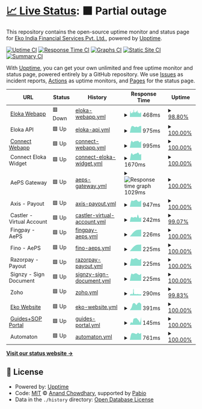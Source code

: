 # [📈 Live Status](https://ekoindia.github.io/uptime): <!--live status--> **🟧 Partial outage**

This repository contains the open-source uptime monitor and status page for [Eko India Financial Services Pvt. Ltd.](https://eko.in), powered by [Upptime](https://github.com/upptime/upptime).

[![Uptime CI](https://github.com/ekoindia/uptime/workflows/Uptime%20CI/badge.svg)](https://github.com/ekoindia/uptime/actions?query=workflow%3A%22Uptime+CI%22)
[![Response Time CI](https://github.com/ekoindia/uptime/workflows/Response%20Time%20CI/badge.svg)](https://github.com/ekoindia/uptime/actions?query=workflow%3A%22Response+Time+CI%22)
[![Graphs CI](https://github.com/ekoindia/uptime/workflows/Graphs%20CI/badge.svg)](https://github.com/ekoindia/uptime/actions?query=workflow%3A%22Graphs+CI%22)
[![Static Site CI](https://github.com/ekoindia/uptime/workflows/Static%20Site%20CI/badge.svg)](https://github.com/ekoindia/uptime/actions?query=workflow%3A%22Static+Site+CI%22)
[![Summary CI](https://github.com/ekoindia/uptime/workflows/Summary%20CI/badge.svg)](https://github.com/ekoindia/uptime/actions?query=workflow%3A%22Summary+CI%22)

With [Upptime](https://upptime.js.org), you can get your own unlimited and free uptime monitor and status page, powered entirely by a GitHub repository. We use [Issues](https://github.com/ekoindia/uptime/issues) as incident reports, [Actions](https://github.com/ekoindia/uptime/actions) as uptime monitors, and [Pages](https://ekoindia.github.io/uptime) for the status page.

<!--start: status pages-->
<!-- This summary is generated by Upptime (https://github.com/upptime/upptime) -->
<!-- Do not edit this manually, your changes will be overwritten -->
<!-- prettier-ignore -->
| URL | Status | History | Response Time | Uptime |
| --- | ------ | ------- | ------------- | ------ |
| <img alt="" src="https://icons.duckduckgo.com/ip3/ekostore.app.ico" height="13"> [Eloka Webapp](https://ekostore.app) | 🟥 Down | [eloka-webapp.yml](https://github.com/ekoindia/uptime/commits/HEAD/history/eloka-webapp.yml) | <details><summary><img alt="Response time graph" src="./graphs/eloka-webapp/response-time-week.png" height="20"> 468ms</summary><br><a href="https://ekoindia.github.io/uptime/history/eloka-webapp"><img alt="Response time 568" src="https://img.shields.io/endpoint?url=https%3A%2F%2Fraw.githubusercontent.com%2Fekoindia%2Fuptime%2FHEAD%2Fapi%2Feloka-webapp%2Fresponse-time.json"></a><br><a href="https://ekoindia.github.io/uptime/history/eloka-webapp"><img alt="24-hour response time 366" src="https://img.shields.io/endpoint?url=https%3A%2F%2Fraw.githubusercontent.com%2Fekoindia%2Fuptime%2FHEAD%2Fapi%2Feloka-webapp%2Fresponse-time-day.json"></a><br><a href="https://ekoindia.github.io/uptime/history/eloka-webapp"><img alt="7-day response time 468" src="https://img.shields.io/endpoint?url=https%3A%2F%2Fraw.githubusercontent.com%2Fekoindia%2Fuptime%2FHEAD%2Fapi%2Feloka-webapp%2Fresponse-time-week.json"></a><br><a href="https://ekoindia.github.io/uptime/history/eloka-webapp"><img alt="30-day response time 538" src="https://img.shields.io/endpoint?url=https%3A%2F%2Fraw.githubusercontent.com%2Fekoindia%2Fuptime%2FHEAD%2Fapi%2Feloka-webapp%2Fresponse-time-month.json"></a><br><a href="https://ekoindia.github.io/uptime/history/eloka-webapp"><img alt="1-year response time 568" src="https://img.shields.io/endpoint?url=https%3A%2F%2Fraw.githubusercontent.com%2Fekoindia%2Fuptime%2FHEAD%2Fapi%2Feloka-webapp%2Fresponse-time-year.json"></a></details> | <details><summary><a href="https://ekoindia.github.io/uptime/history/eloka-webapp">98.80%</a></summary><a href="https://ekoindia.github.io/uptime/history/eloka-webapp"><img alt="All-time uptime 99.91%" src="https://img.shields.io/endpoint?url=https%3A%2F%2Fraw.githubusercontent.com%2Fekoindia%2Fuptime%2FHEAD%2Fapi%2Feloka-webapp%2Fuptime.json"></a><br><a href="https://ekoindia.github.io/uptime/history/eloka-webapp"><img alt="24-hour uptime 99.98%" src="https://img.shields.io/endpoint?url=https%3A%2F%2Fraw.githubusercontent.com%2Fekoindia%2Fuptime%2FHEAD%2Fapi%2Feloka-webapp%2Fuptime-day.json"></a><br><a href="https://ekoindia.github.io/uptime/history/eloka-webapp"><img alt="7-day uptime 98.80%" src="https://img.shields.io/endpoint?url=https%3A%2F%2Fraw.githubusercontent.com%2Fekoindia%2Fuptime%2FHEAD%2Fapi%2Feloka-webapp%2Fuptime-week.json"></a><br><a href="https://ekoindia.github.io/uptime/history/eloka-webapp"><img alt="30-day uptime 99.69%" src="https://img.shields.io/endpoint?url=https%3A%2F%2Fraw.githubusercontent.com%2Fekoindia%2Fuptime%2FHEAD%2Fapi%2Feloka-webapp%2Fuptime-month.json"></a><br><a href="https://ekoindia.github.io/uptime/history/eloka-webapp"><img alt="1-year uptime 99.91%" src="https://img.shields.io/endpoint?url=https%3A%2F%2Fraw.githubusercontent.com%2Fekoindia%2Fuptime%2FHEAD%2Fapi%2Feloka-webapp%2Fuptime-year.json"></a></details>
| <img alt="" src="https://ekostore.app/favicon.svg" height="13"> Eloka API | 🟩 Up | [eloka-api.yml](https://github.com/ekoindia/uptime/commits/HEAD/history/eloka-api.yml) | <details><summary><img alt="Response time graph" src="./graphs/eloka-api/response-time-week.png" height="20"> 975ms</summary><br><a href="https://ekoindia.github.io/uptime/history/eloka-api"><img alt="Response time 908" src="https://img.shields.io/endpoint?url=https%3A%2F%2Fraw.githubusercontent.com%2Fekoindia%2Fuptime%2FHEAD%2Fapi%2Feloka-api%2Fresponse-time.json"></a><br><a href="https://ekoindia.github.io/uptime/history/eloka-api"><img alt="24-hour response time 1062" src="https://img.shields.io/endpoint?url=https%3A%2F%2Fraw.githubusercontent.com%2Fekoindia%2Fuptime%2FHEAD%2Fapi%2Feloka-api%2Fresponse-time-day.json"></a><br><a href="https://ekoindia.github.io/uptime/history/eloka-api"><img alt="7-day response time 975" src="https://img.shields.io/endpoint?url=https%3A%2F%2Fraw.githubusercontent.com%2Fekoindia%2Fuptime%2FHEAD%2Fapi%2Feloka-api%2Fresponse-time-week.json"></a><br><a href="https://ekoindia.github.io/uptime/history/eloka-api"><img alt="30-day response time 988" src="https://img.shields.io/endpoint?url=https%3A%2F%2Fraw.githubusercontent.com%2Fekoindia%2Fuptime%2FHEAD%2Fapi%2Feloka-api%2Fresponse-time-month.json"></a><br><a href="https://ekoindia.github.io/uptime/history/eloka-api"><img alt="1-year response time 908" src="https://img.shields.io/endpoint?url=https%3A%2F%2Fraw.githubusercontent.com%2Fekoindia%2Fuptime%2FHEAD%2Fapi%2Feloka-api%2Fresponse-time-year.json"></a></details> | <details><summary><a href="https://ekoindia.github.io/uptime/history/eloka-api">100.00%</a></summary><a href="https://ekoindia.github.io/uptime/history/eloka-api"><img alt="All-time uptime 99.95%" src="https://img.shields.io/endpoint?url=https%3A%2F%2Fraw.githubusercontent.com%2Fekoindia%2Fuptime%2FHEAD%2Fapi%2Feloka-api%2Fuptime.json"></a><br><a href="https://ekoindia.github.io/uptime/history/eloka-api"><img alt="24-hour uptime 100.00%" src="https://img.shields.io/endpoint?url=https%3A%2F%2Fraw.githubusercontent.com%2Fekoindia%2Fuptime%2FHEAD%2Fapi%2Feloka-api%2Fuptime-day.json"></a><br><a href="https://ekoindia.github.io/uptime/history/eloka-api"><img alt="7-day uptime 100.00%" src="https://img.shields.io/endpoint?url=https%3A%2F%2Fraw.githubusercontent.com%2Fekoindia%2Fuptime%2FHEAD%2Fapi%2Feloka-api%2Fuptime-week.json"></a><br><a href="https://ekoindia.github.io/uptime/history/eloka-api"><img alt="30-day uptime 99.85%" src="https://img.shields.io/endpoint?url=https%3A%2F%2Fraw.githubusercontent.com%2Fekoindia%2Fuptime%2FHEAD%2Fapi%2Feloka-api%2Fuptime-month.json"></a><br><a href="https://ekoindia.github.io/uptime/history/eloka-api"><img alt="1-year uptime 99.95%" src="https://img.shields.io/endpoint?url=https%3A%2F%2Fraw.githubusercontent.com%2Fekoindia%2Fuptime%2FHEAD%2Fapi%2Feloka-api%2Fuptime-year.json"></a></details>
| <img alt="" src="https://icons.duckduckgo.com/ip3/connect.eko.in.ico" height="13"> [Connect Webapp](https://connect.eko.in) | 🟩 Up | [connect-webapp.yml](https://github.com/ekoindia/uptime/commits/HEAD/history/connect-webapp.yml) | <details><summary><img alt="Response time graph" src="./graphs/connect-webapp/response-time-week.png" height="20"> 995ms</summary><br><a href="https://ekoindia.github.io/uptime/history/connect-webapp"><img alt="Response time 903" src="https://img.shields.io/endpoint?url=https%3A%2F%2Fraw.githubusercontent.com%2Fekoindia%2Fuptime%2FHEAD%2Fapi%2Fconnect-webapp%2Fresponse-time.json"></a><br><a href="https://ekoindia.github.io/uptime/history/connect-webapp"><img alt="24-hour response time 1020" src="https://img.shields.io/endpoint?url=https%3A%2F%2Fraw.githubusercontent.com%2Fekoindia%2Fuptime%2FHEAD%2Fapi%2Fconnect-webapp%2Fresponse-time-day.json"></a><br><a href="https://ekoindia.github.io/uptime/history/connect-webapp"><img alt="7-day response time 995" src="https://img.shields.io/endpoint?url=https%3A%2F%2Fraw.githubusercontent.com%2Fekoindia%2Fuptime%2FHEAD%2Fapi%2Fconnect-webapp%2Fresponse-time-week.json"></a><br><a href="https://ekoindia.github.io/uptime/history/connect-webapp"><img alt="30-day response time 998" src="https://img.shields.io/endpoint?url=https%3A%2F%2Fraw.githubusercontent.com%2Fekoindia%2Fuptime%2FHEAD%2Fapi%2Fconnect-webapp%2Fresponse-time-month.json"></a><br><a href="https://ekoindia.github.io/uptime/history/connect-webapp"><img alt="1-year response time 903" src="https://img.shields.io/endpoint?url=https%3A%2F%2Fraw.githubusercontent.com%2Fekoindia%2Fuptime%2FHEAD%2Fapi%2Fconnect-webapp%2Fresponse-time-year.json"></a></details> | <details><summary><a href="https://ekoindia.github.io/uptime/history/connect-webapp">100.00%</a></summary><a href="https://ekoindia.github.io/uptime/history/connect-webapp"><img alt="All-time uptime 99.95%" src="https://img.shields.io/endpoint?url=https%3A%2F%2Fraw.githubusercontent.com%2Fekoindia%2Fuptime%2FHEAD%2Fapi%2Fconnect-webapp%2Fuptime.json"></a><br><a href="https://ekoindia.github.io/uptime/history/connect-webapp"><img alt="24-hour uptime 100.00%" src="https://img.shields.io/endpoint?url=https%3A%2F%2Fraw.githubusercontent.com%2Fekoindia%2Fuptime%2FHEAD%2Fapi%2Fconnect-webapp%2Fuptime-day.json"></a><br><a href="https://ekoindia.github.io/uptime/history/connect-webapp"><img alt="7-day uptime 100.00%" src="https://img.shields.io/endpoint?url=https%3A%2F%2Fraw.githubusercontent.com%2Fekoindia%2Fuptime%2FHEAD%2Fapi%2Fconnect-webapp%2Fuptime-week.json"></a><br><a href="https://ekoindia.github.io/uptime/history/connect-webapp"><img alt="30-day uptime 99.85%" src="https://img.shields.io/endpoint?url=https%3A%2F%2Fraw.githubusercontent.com%2Fekoindia%2Fuptime%2FHEAD%2Fapi%2Fconnect-webapp%2Fuptime-month.json"></a><br><a href="https://ekoindia.github.io/uptime/history/connect-webapp"><img alt="1-year uptime 99.95%" src="https://img.shields.io/endpoint?url=https%3A%2F%2Fraw.githubusercontent.com%2Fekoindia%2Fuptime%2FHEAD%2Fapi%2Fconnect-webapp%2Fuptime-year.json"></a></details>
| <img alt="" src="https://connect.eko.in/images/touch/favicon-16x16.png" height="13"> Connect Eloka Widget | 🟩 Up | [connect-eloka-widget.yml](https://github.com/ekoindia/uptime/commits/HEAD/history/connect-eloka-widget.yml) | <details><summary><img alt="Response time graph" src="./graphs/connect-eloka-widget/response-time-week.png" height="20"> 1670ms</summary><br><a href="https://ekoindia.github.io/uptime/history/connect-eloka-widget"><img alt="Response time 1509" src="https://img.shields.io/endpoint?url=https%3A%2F%2Fraw.githubusercontent.com%2Fekoindia%2Fuptime%2FHEAD%2Fapi%2Fconnect-eloka-widget%2Fresponse-time.json"></a><br><a href="https://ekoindia.github.io/uptime/history/connect-eloka-widget"><img alt="24-hour response time 1620" src="https://img.shields.io/endpoint?url=https%3A%2F%2Fraw.githubusercontent.com%2Fekoindia%2Fuptime%2FHEAD%2Fapi%2Fconnect-eloka-widget%2Fresponse-time-day.json"></a><br><a href="https://ekoindia.github.io/uptime/history/connect-eloka-widget"><img alt="7-day response time 1670" src="https://img.shields.io/endpoint?url=https%3A%2F%2Fraw.githubusercontent.com%2Fekoindia%2Fuptime%2FHEAD%2Fapi%2Fconnect-eloka-widget%2Fresponse-time-week.json"></a><br><a href="https://ekoindia.github.io/uptime/history/connect-eloka-widget"><img alt="30-day response time 1676" src="https://img.shields.io/endpoint?url=https%3A%2F%2Fraw.githubusercontent.com%2Fekoindia%2Fuptime%2FHEAD%2Fapi%2Fconnect-eloka-widget%2Fresponse-time-month.json"></a><br><a href="https://ekoindia.github.io/uptime/history/connect-eloka-widget"><img alt="1-year response time 1509" src="https://img.shields.io/endpoint?url=https%3A%2F%2Fraw.githubusercontent.com%2Fekoindia%2Fuptime%2FHEAD%2Fapi%2Fconnect-eloka-widget%2Fresponse-time-year.json"></a></details> | <details><summary><a href="https://ekoindia.github.io/uptime/history/connect-eloka-widget">100.00%</a></summary><a href="https://ekoindia.github.io/uptime/history/connect-eloka-widget"><img alt="All-time uptime 99.95%" src="https://img.shields.io/endpoint?url=https%3A%2F%2Fraw.githubusercontent.com%2Fekoindia%2Fuptime%2FHEAD%2Fapi%2Fconnect-eloka-widget%2Fuptime.json"></a><br><a href="https://ekoindia.github.io/uptime/history/connect-eloka-widget"><img alt="24-hour uptime 100.00%" src="https://img.shields.io/endpoint?url=https%3A%2F%2Fraw.githubusercontent.com%2Fekoindia%2Fuptime%2FHEAD%2Fapi%2Fconnect-eloka-widget%2Fuptime-day.json"></a><br><a href="https://ekoindia.github.io/uptime/history/connect-eloka-widget"><img alt="7-day uptime 100.00%" src="https://img.shields.io/endpoint?url=https%3A%2F%2Fraw.githubusercontent.com%2Fekoindia%2Fuptime%2FHEAD%2Fapi%2Fconnect-eloka-widget%2Fuptime-week.json"></a><br><a href="https://ekoindia.github.io/uptime/history/connect-eloka-widget"><img alt="30-day uptime 99.85%" src="https://img.shields.io/endpoint?url=https%3A%2F%2Fraw.githubusercontent.com%2Fekoindia%2Fuptime%2FHEAD%2Fapi%2Fconnect-eloka-widget%2Fuptime-month.json"></a><br><a href="https://ekoindia.github.io/uptime/history/connect-eloka-widget"><img alt="1-year uptime 99.95%" src="https://img.shields.io/endpoint?url=https%3A%2F%2Fraw.githubusercontent.com%2Fekoindia%2Fuptime%2FHEAD%2Fapi%2Fconnect-eloka-widget%2Fuptime-year.json"></a></details>
| <img alt="" src="https://connect.eko.in/images/touch/favicon-16x16.png" height="13"> AePS Gateway | 🟩 Up | [aeps-gateway.yml](https://github.com/ekoindia/uptime/commits/HEAD/history/aeps-gateway.yml) | <details><summary><img alt="Response time graph" src="./graphs/aeps-gateway/response-time-week.png" height="20"> 1029ms</summary><br><a href="https://ekoindia.github.io/uptime/history/aeps-gateway"><img alt="Response time 920" src="https://img.shields.io/endpoint?url=https%3A%2F%2Fraw.githubusercontent.com%2Fekoindia%2Fuptime%2FHEAD%2Fapi%2Faeps-gateway%2Fresponse-time.json"></a><br><a href="https://ekoindia.github.io/uptime/history/aeps-gateway"><img alt="24-hour response time 1050" src="https://img.shields.io/endpoint?url=https%3A%2F%2Fraw.githubusercontent.com%2Fekoindia%2Fuptime%2FHEAD%2Fapi%2Faeps-gateway%2Fresponse-time-day.json"></a><br><a href="https://ekoindia.github.io/uptime/history/aeps-gateway"><img alt="7-day response time 1029" src="https://img.shields.io/endpoint?url=https%3A%2F%2Fraw.githubusercontent.com%2Fekoindia%2Fuptime%2FHEAD%2Fapi%2Faeps-gateway%2Fresponse-time-week.json"></a><br><a href="https://ekoindia.github.io/uptime/history/aeps-gateway"><img alt="30-day response time 993" src="https://img.shields.io/endpoint?url=https%3A%2F%2Fraw.githubusercontent.com%2Fekoindia%2Fuptime%2FHEAD%2Fapi%2Faeps-gateway%2Fresponse-time-month.json"></a><br><a href="https://ekoindia.github.io/uptime/history/aeps-gateway"><img alt="1-year response time 920" src="https://img.shields.io/endpoint?url=https%3A%2F%2Fraw.githubusercontent.com%2Fekoindia%2Fuptime%2FHEAD%2Fapi%2Faeps-gateway%2Fresponse-time-year.json"></a></details> | <details><summary><a href="https://ekoindia.github.io/uptime/history/aeps-gateway">100.00%</a></summary><a href="https://ekoindia.github.io/uptime/history/aeps-gateway"><img alt="All-time uptime 97.61%" src="https://img.shields.io/endpoint?url=https%3A%2F%2Fraw.githubusercontent.com%2Fekoindia%2Fuptime%2FHEAD%2Fapi%2Faeps-gateway%2Fuptime.json"></a><br><a href="https://ekoindia.github.io/uptime/history/aeps-gateway"><img alt="24-hour uptime 100.00%" src="https://img.shields.io/endpoint?url=https%3A%2F%2Fraw.githubusercontent.com%2Fekoindia%2Fuptime%2FHEAD%2Fapi%2Faeps-gateway%2Fuptime-day.json"></a><br><a href="https://ekoindia.github.io/uptime/history/aeps-gateway"><img alt="7-day uptime 100.00%" src="https://img.shields.io/endpoint?url=https%3A%2F%2Fraw.githubusercontent.com%2Fekoindia%2Fuptime%2FHEAD%2Fapi%2Faeps-gateway%2Fuptime-week.json"></a><br><a href="https://ekoindia.github.io/uptime/history/aeps-gateway"><img alt="30-day uptime 100.00%" src="https://img.shields.io/endpoint?url=https%3A%2F%2Fraw.githubusercontent.com%2Fekoindia%2Fuptime%2FHEAD%2Fapi%2Faeps-gateway%2Fuptime-month.json"></a><br><a href="https://ekoindia.github.io/uptime/history/aeps-gateway"><img alt="1-year uptime 97.61%" src="https://img.shields.io/endpoint?url=https%3A%2F%2Fraw.githubusercontent.com%2Fekoindia%2Fuptime%2FHEAD%2Fapi%2Faeps-gateway%2Fuptime-year.json"></a></details>
| <img alt="" src="https://ekoindia.github.io/uptime/eps.favicon.png" height="13"> Axis - Payout | 🟩 Up | [axis-payout.yml](https://github.com/ekoindia/uptime/commits/HEAD/history/axis-payout.yml) | <details><summary><img alt="Response time graph" src="./graphs/axis-payout/response-time-week.png" height="20"> 947ms</summary><br><a href="https://ekoindia.github.io/uptime/history/axis-payout"><img alt="Response time 885" src="https://img.shields.io/endpoint?url=https%3A%2F%2Fraw.githubusercontent.com%2Fekoindia%2Fuptime%2FHEAD%2Fapi%2Faxis-payout%2Fresponse-time.json"></a><br><a href="https://ekoindia.github.io/uptime/history/axis-payout"><img alt="24-hour response time 1004" src="https://img.shields.io/endpoint?url=https%3A%2F%2Fraw.githubusercontent.com%2Fekoindia%2Fuptime%2FHEAD%2Fapi%2Faxis-payout%2Fresponse-time-day.json"></a><br><a href="https://ekoindia.github.io/uptime/history/axis-payout"><img alt="7-day response time 947" src="https://img.shields.io/endpoint?url=https%3A%2F%2Fraw.githubusercontent.com%2Fekoindia%2Fuptime%2FHEAD%2Fapi%2Faxis-payout%2Fresponse-time-week.json"></a><br><a href="https://ekoindia.github.io/uptime/history/axis-payout"><img alt="30-day response time 960" src="https://img.shields.io/endpoint?url=https%3A%2F%2Fraw.githubusercontent.com%2Fekoindia%2Fuptime%2FHEAD%2Fapi%2Faxis-payout%2Fresponse-time-month.json"></a><br><a href="https://ekoindia.github.io/uptime/history/axis-payout"><img alt="1-year response time 885" src="https://img.shields.io/endpoint?url=https%3A%2F%2Fraw.githubusercontent.com%2Fekoindia%2Fuptime%2FHEAD%2Fapi%2Faxis-payout%2Fresponse-time-year.json"></a></details> | <details><summary><a href="https://ekoindia.github.io/uptime/history/axis-payout">100.00%</a></summary><a href="https://ekoindia.github.io/uptime/history/axis-payout"><img alt="All-time uptime 99.49%" src="https://img.shields.io/endpoint?url=https%3A%2F%2Fraw.githubusercontent.com%2Fekoindia%2Fuptime%2FHEAD%2Fapi%2Faxis-payout%2Fuptime.json"></a><br><a href="https://ekoindia.github.io/uptime/history/axis-payout"><img alt="24-hour uptime 100.00%" src="https://img.shields.io/endpoint?url=https%3A%2F%2Fraw.githubusercontent.com%2Fekoindia%2Fuptime%2FHEAD%2Fapi%2Faxis-payout%2Fuptime-day.json"></a><br><a href="https://ekoindia.github.io/uptime/history/axis-payout"><img alt="7-day uptime 100.00%" src="https://img.shields.io/endpoint?url=https%3A%2F%2Fraw.githubusercontent.com%2Fekoindia%2Fuptime%2FHEAD%2Fapi%2Faxis-payout%2Fuptime-week.json"></a><br><a href="https://ekoindia.github.io/uptime/history/axis-payout"><img alt="30-day uptime 100.00%" src="https://img.shields.io/endpoint?url=https%3A%2F%2Fraw.githubusercontent.com%2Fekoindia%2Fuptime%2FHEAD%2Fapi%2Faxis-payout%2Fuptime-month.json"></a><br><a href="https://ekoindia.github.io/uptime/history/axis-payout"><img alt="1-year uptime 99.49%" src="https://img.shields.io/endpoint?url=https%3A%2F%2Fraw.githubusercontent.com%2Fekoindia%2Fuptime%2FHEAD%2Fapi%2Faxis-payout%2Fuptime-year.json"></a></details>
| <img alt="" src="https://ekoindia.github.io/uptime/eps.favicon.png" height="13"> Castler - Virtual Account | 🟩 Up | [castler-virtual-account.yml](https://github.com/ekoindia/uptime/commits/HEAD/history/castler-virtual-account.yml) | <details><summary><img alt="Response time graph" src="./graphs/castler-virtual-account/response-time-week.png" height="20"> 242ms</summary><br><a href="https://ekoindia.github.io/uptime/history/castler-virtual-account"><img alt="Response time 225" src="https://img.shields.io/endpoint?url=https%3A%2F%2Fraw.githubusercontent.com%2Fekoindia%2Fuptime%2FHEAD%2Fapi%2Fcastler-virtual-account%2Fresponse-time.json"></a><br><a href="https://ekoindia.github.io/uptime/history/castler-virtual-account"><img alt="24-hour response time 236" src="https://img.shields.io/endpoint?url=https%3A%2F%2Fraw.githubusercontent.com%2Fekoindia%2Fuptime%2FHEAD%2Fapi%2Fcastler-virtual-account%2Fresponse-time-day.json"></a><br><a href="https://ekoindia.github.io/uptime/history/castler-virtual-account"><img alt="7-day response time 242" src="https://img.shields.io/endpoint?url=https%3A%2F%2Fraw.githubusercontent.com%2Fekoindia%2Fuptime%2FHEAD%2Fapi%2Fcastler-virtual-account%2Fresponse-time-week.json"></a><br><a href="https://ekoindia.github.io/uptime/history/castler-virtual-account"><img alt="30-day response time 234" src="https://img.shields.io/endpoint?url=https%3A%2F%2Fraw.githubusercontent.com%2Fekoindia%2Fuptime%2FHEAD%2Fapi%2Fcastler-virtual-account%2Fresponse-time-month.json"></a><br><a href="https://ekoindia.github.io/uptime/history/castler-virtual-account"><img alt="1-year response time 225" src="https://img.shields.io/endpoint?url=https%3A%2F%2Fraw.githubusercontent.com%2Fekoindia%2Fuptime%2FHEAD%2Fapi%2Fcastler-virtual-account%2Fresponse-time-year.json"></a></details> | <details><summary><a href="https://ekoindia.github.io/uptime/history/castler-virtual-account">99.07%</a></summary><a href="https://ekoindia.github.io/uptime/history/castler-virtual-account"><img alt="All-time uptime 82.60%" src="https://img.shields.io/endpoint?url=https%3A%2F%2Fraw.githubusercontent.com%2Fekoindia%2Fuptime%2FHEAD%2Fapi%2Fcastler-virtual-account%2Fuptime.json"></a><br><a href="https://ekoindia.github.io/uptime/history/castler-virtual-account"><img alt="24-hour uptime 100.00%" src="https://img.shields.io/endpoint?url=https%3A%2F%2Fraw.githubusercontent.com%2Fekoindia%2Fuptime%2FHEAD%2Fapi%2Fcastler-virtual-account%2Fuptime-day.json"></a><br><a href="https://ekoindia.github.io/uptime/history/castler-virtual-account"><img alt="7-day uptime 99.07%" src="https://img.shields.io/endpoint?url=https%3A%2F%2Fraw.githubusercontent.com%2Fekoindia%2Fuptime%2FHEAD%2Fapi%2Fcastler-virtual-account%2Fuptime-week.json"></a><br><a href="https://ekoindia.github.io/uptime/history/castler-virtual-account"><img alt="30-day uptime 97.80%" src="https://img.shields.io/endpoint?url=https%3A%2F%2Fraw.githubusercontent.com%2Fekoindia%2Fuptime%2FHEAD%2Fapi%2Fcastler-virtual-account%2Fuptime-month.json"></a><br><a href="https://ekoindia.github.io/uptime/history/castler-virtual-account"><img alt="1-year uptime 82.60%" src="https://img.shields.io/endpoint?url=https%3A%2F%2Fraw.githubusercontent.com%2Fekoindia%2Fuptime%2FHEAD%2Fapi%2Fcastler-virtual-account%2Fuptime-year.json"></a></details>
| <img alt="" src="https://ekoindia.github.io/uptime/eps.favicon.png" height="13"> Fingpay - AePS | 🟩 Up | [fingpay-aeps.yml](https://github.com/ekoindia/uptime/commits/HEAD/history/fingpay-aeps.yml) | <details><summary><img alt="Response time graph" src="./graphs/fingpay-aeps/response-time-week.png" height="20"> 226ms</summary><br><a href="https://ekoindia.github.io/uptime/history/fingpay-aeps"><img alt="Response time 236" src="https://img.shields.io/endpoint?url=https%3A%2F%2Fraw.githubusercontent.com%2Fekoindia%2Fuptime%2FHEAD%2Fapi%2Ffingpay-aeps%2Fresponse-time.json"></a><br><a href="https://ekoindia.github.io/uptime/history/fingpay-aeps"><img alt="24-hour response time 234" src="https://img.shields.io/endpoint?url=https%3A%2F%2Fraw.githubusercontent.com%2Fekoindia%2Fuptime%2FHEAD%2Fapi%2Ffingpay-aeps%2Fresponse-time-day.json"></a><br><a href="https://ekoindia.github.io/uptime/history/fingpay-aeps"><img alt="7-day response time 226" src="https://img.shields.io/endpoint?url=https%3A%2F%2Fraw.githubusercontent.com%2Fekoindia%2Fuptime%2FHEAD%2Fapi%2Ffingpay-aeps%2Fresponse-time-week.json"></a><br><a href="https://ekoindia.github.io/uptime/history/fingpay-aeps"><img alt="30-day response time 231" src="https://img.shields.io/endpoint?url=https%3A%2F%2Fraw.githubusercontent.com%2Fekoindia%2Fuptime%2FHEAD%2Fapi%2Ffingpay-aeps%2Fresponse-time-month.json"></a><br><a href="https://ekoindia.github.io/uptime/history/fingpay-aeps"><img alt="1-year response time 236" src="https://img.shields.io/endpoint?url=https%3A%2F%2Fraw.githubusercontent.com%2Fekoindia%2Fuptime%2FHEAD%2Fapi%2Ffingpay-aeps%2Fresponse-time-year.json"></a></details> | <details><summary><a href="https://ekoindia.github.io/uptime/history/fingpay-aeps">100.00%</a></summary><a href="https://ekoindia.github.io/uptime/history/fingpay-aeps"><img alt="All-time uptime 96.36%" src="https://img.shields.io/endpoint?url=https%3A%2F%2Fraw.githubusercontent.com%2Fekoindia%2Fuptime%2FHEAD%2Fapi%2Ffingpay-aeps%2Fuptime.json"></a><br><a href="https://ekoindia.github.io/uptime/history/fingpay-aeps"><img alt="24-hour uptime 100.00%" src="https://img.shields.io/endpoint?url=https%3A%2F%2Fraw.githubusercontent.com%2Fekoindia%2Fuptime%2FHEAD%2Fapi%2Ffingpay-aeps%2Fuptime-day.json"></a><br><a href="https://ekoindia.github.io/uptime/history/fingpay-aeps"><img alt="7-day uptime 100.00%" src="https://img.shields.io/endpoint?url=https%3A%2F%2Fraw.githubusercontent.com%2Fekoindia%2Fuptime%2FHEAD%2Fapi%2Ffingpay-aeps%2Fuptime-week.json"></a><br><a href="https://ekoindia.github.io/uptime/history/fingpay-aeps"><img alt="30-day uptime 100.00%" src="https://img.shields.io/endpoint?url=https%3A%2F%2Fraw.githubusercontent.com%2Fekoindia%2Fuptime%2FHEAD%2Fapi%2Ffingpay-aeps%2Fuptime-month.json"></a><br><a href="https://ekoindia.github.io/uptime/history/fingpay-aeps"><img alt="1-year uptime 96.36%" src="https://img.shields.io/endpoint?url=https%3A%2F%2Fraw.githubusercontent.com%2Fekoindia%2Fuptime%2FHEAD%2Fapi%2Ffingpay-aeps%2Fuptime-year.json"></a></details>
| <img alt="" src="https://ekoindia.github.io/uptime/eps.favicon.png" height="13"> Fino - AePS | 🟩 Up | [fino-aeps.yml](https://github.com/ekoindia/uptime/commits/HEAD/history/fino-aeps.yml) | <details><summary><img alt="Response time graph" src="./graphs/fino-aeps/response-time-week.png" height="20"> 225ms</summary><br><a href="https://ekoindia.github.io/uptime/history/fino-aeps"><img alt="Response time 218" src="https://img.shields.io/endpoint?url=https%3A%2F%2Fraw.githubusercontent.com%2Fekoindia%2Fuptime%2FHEAD%2Fapi%2Ffino-aeps%2Fresponse-time.json"></a><br><a href="https://ekoindia.github.io/uptime/history/fino-aeps"><img alt="24-hour response time 235" src="https://img.shields.io/endpoint?url=https%3A%2F%2Fraw.githubusercontent.com%2Fekoindia%2Fuptime%2FHEAD%2Fapi%2Ffino-aeps%2Fresponse-time-day.json"></a><br><a href="https://ekoindia.github.io/uptime/history/fino-aeps"><img alt="7-day response time 225" src="https://img.shields.io/endpoint?url=https%3A%2F%2Fraw.githubusercontent.com%2Fekoindia%2Fuptime%2FHEAD%2Fapi%2Ffino-aeps%2Fresponse-time-week.json"></a><br><a href="https://ekoindia.github.io/uptime/history/fino-aeps"><img alt="30-day response time 230" src="https://img.shields.io/endpoint?url=https%3A%2F%2Fraw.githubusercontent.com%2Fekoindia%2Fuptime%2FHEAD%2Fapi%2Ffino-aeps%2Fresponse-time-month.json"></a><br><a href="https://ekoindia.github.io/uptime/history/fino-aeps"><img alt="1-year response time 218" src="https://img.shields.io/endpoint?url=https%3A%2F%2Fraw.githubusercontent.com%2Fekoindia%2Fuptime%2FHEAD%2Fapi%2Ffino-aeps%2Fresponse-time-year.json"></a></details> | <details><summary><a href="https://ekoindia.github.io/uptime/history/fino-aeps">100.00%</a></summary><a href="https://ekoindia.github.io/uptime/history/fino-aeps"><img alt="All-time uptime 96.38%" src="https://img.shields.io/endpoint?url=https%3A%2F%2Fraw.githubusercontent.com%2Fekoindia%2Fuptime%2FHEAD%2Fapi%2Ffino-aeps%2Fuptime.json"></a><br><a href="https://ekoindia.github.io/uptime/history/fino-aeps"><img alt="24-hour uptime 100.00%" src="https://img.shields.io/endpoint?url=https%3A%2F%2Fraw.githubusercontent.com%2Fekoindia%2Fuptime%2FHEAD%2Fapi%2Ffino-aeps%2Fuptime-day.json"></a><br><a href="https://ekoindia.github.io/uptime/history/fino-aeps"><img alt="7-day uptime 100.00%" src="https://img.shields.io/endpoint?url=https%3A%2F%2Fraw.githubusercontent.com%2Fekoindia%2Fuptime%2FHEAD%2Fapi%2Ffino-aeps%2Fuptime-week.json"></a><br><a href="https://ekoindia.github.io/uptime/history/fino-aeps"><img alt="30-day uptime 100.00%" src="https://img.shields.io/endpoint?url=https%3A%2F%2Fraw.githubusercontent.com%2Fekoindia%2Fuptime%2FHEAD%2Fapi%2Ffino-aeps%2Fuptime-month.json"></a><br><a href="https://ekoindia.github.io/uptime/history/fino-aeps"><img alt="1-year uptime 96.38%" src="https://img.shields.io/endpoint?url=https%3A%2F%2Fraw.githubusercontent.com%2Fekoindia%2Fuptime%2FHEAD%2Fapi%2Ffino-aeps%2Fuptime-year.json"></a></details>
| <img alt="" src="https://ekoindia.github.io/uptime/eps.favicon.png" height="13"> Razorpay - Payout | 🟩 Up | [razorpay-payout.yml](https://github.com/ekoindia/uptime/commits/HEAD/history/razorpay-payout.yml) | <details><summary><img alt="Response time graph" src="./graphs/razorpay-payout/response-time-week.png" height="20"> 225ms</summary><br><a href="https://ekoindia.github.io/uptime/history/razorpay-payout"><img alt="Response time 1161" src="https://img.shields.io/endpoint?url=https%3A%2F%2Fraw.githubusercontent.com%2Fekoindia%2Fuptime%2FHEAD%2Fapi%2Frazorpay-payout%2Fresponse-time.json"></a><br><a href="https://ekoindia.github.io/uptime/history/razorpay-payout"><img alt="24-hour response time 234" src="https://img.shields.io/endpoint?url=https%3A%2F%2Fraw.githubusercontent.com%2Fekoindia%2Fuptime%2FHEAD%2Fapi%2Frazorpay-payout%2Fresponse-time-day.json"></a><br><a href="https://ekoindia.github.io/uptime/history/razorpay-payout"><img alt="7-day response time 225" src="https://img.shields.io/endpoint?url=https%3A%2F%2Fraw.githubusercontent.com%2Fekoindia%2Fuptime%2FHEAD%2Fapi%2Frazorpay-payout%2Fresponse-time-week.json"></a><br><a href="https://ekoindia.github.io/uptime/history/razorpay-payout"><img alt="30-day response time 230" src="https://img.shields.io/endpoint?url=https%3A%2F%2Fraw.githubusercontent.com%2Fekoindia%2Fuptime%2FHEAD%2Fapi%2Frazorpay-payout%2Fresponse-time-month.json"></a><br><a href="https://ekoindia.github.io/uptime/history/razorpay-payout"><img alt="1-year response time 1161" src="https://img.shields.io/endpoint?url=https%3A%2F%2Fraw.githubusercontent.com%2Fekoindia%2Fuptime%2FHEAD%2Fapi%2Frazorpay-payout%2Fresponse-time-year.json"></a></details> | <details><summary><a href="https://ekoindia.github.io/uptime/history/razorpay-payout">100.00%</a></summary><a href="https://ekoindia.github.io/uptime/history/razorpay-payout"><img alt="All-time uptime 98.89%" src="https://img.shields.io/endpoint?url=https%3A%2F%2Fraw.githubusercontent.com%2Fekoindia%2Fuptime%2FHEAD%2Fapi%2Frazorpay-payout%2Fuptime.json"></a><br><a href="https://ekoindia.github.io/uptime/history/razorpay-payout"><img alt="24-hour uptime 100.00%" src="https://img.shields.io/endpoint?url=https%3A%2F%2Fraw.githubusercontent.com%2Fekoindia%2Fuptime%2FHEAD%2Fapi%2Frazorpay-payout%2Fuptime-day.json"></a><br><a href="https://ekoindia.github.io/uptime/history/razorpay-payout"><img alt="7-day uptime 100.00%" src="https://img.shields.io/endpoint?url=https%3A%2F%2Fraw.githubusercontent.com%2Fekoindia%2Fuptime%2FHEAD%2Fapi%2Frazorpay-payout%2Fuptime-week.json"></a><br><a href="https://ekoindia.github.io/uptime/history/razorpay-payout"><img alt="30-day uptime 100.00%" src="https://img.shields.io/endpoint?url=https%3A%2F%2Fraw.githubusercontent.com%2Fekoindia%2Fuptime%2FHEAD%2Fapi%2Frazorpay-payout%2Fuptime-month.json"></a><br><a href="https://ekoindia.github.io/uptime/history/razorpay-payout"><img alt="1-year uptime 98.89%" src="https://img.shields.io/endpoint?url=https%3A%2F%2Fraw.githubusercontent.com%2Fekoindia%2Fuptime%2FHEAD%2Fapi%2Frazorpay-payout%2Fuptime-year.json"></a></details>
| <img alt="" src="https://ekoindia.github.io/uptime/eps.favicon.png" height="13"> Signzy - Sign Document | 🟩 Up | [signzy-sign-document.yml](https://github.com/ekoindia/uptime/commits/HEAD/history/signzy-sign-document.yml) | <details><summary><img alt="Response time graph" src="./graphs/signzy-sign-document/response-time-week.png" height="20"> 225ms</summary><br><a href="https://ekoindia.github.io/uptime/history/signzy-sign-document"><img alt="Response time 222" src="https://img.shields.io/endpoint?url=https%3A%2F%2Fraw.githubusercontent.com%2Fekoindia%2Fuptime%2FHEAD%2Fapi%2Fsignzy-sign-document%2Fresponse-time.json"></a><br><a href="https://ekoindia.github.io/uptime/history/signzy-sign-document"><img alt="24-hour response time 234" src="https://img.shields.io/endpoint?url=https%3A%2F%2Fraw.githubusercontent.com%2Fekoindia%2Fuptime%2FHEAD%2Fapi%2Fsignzy-sign-document%2Fresponse-time-day.json"></a><br><a href="https://ekoindia.github.io/uptime/history/signzy-sign-document"><img alt="7-day response time 225" src="https://img.shields.io/endpoint?url=https%3A%2F%2Fraw.githubusercontent.com%2Fekoindia%2Fuptime%2FHEAD%2Fapi%2Fsignzy-sign-document%2Fresponse-time-week.json"></a><br><a href="https://ekoindia.github.io/uptime/history/signzy-sign-document"><img alt="30-day response time 230" src="https://img.shields.io/endpoint?url=https%3A%2F%2Fraw.githubusercontent.com%2Fekoindia%2Fuptime%2FHEAD%2Fapi%2Fsignzy-sign-document%2Fresponse-time-month.json"></a><br><a href="https://ekoindia.github.io/uptime/history/signzy-sign-document"><img alt="1-year response time 222" src="https://img.shields.io/endpoint?url=https%3A%2F%2Fraw.githubusercontent.com%2Fekoindia%2Fuptime%2FHEAD%2Fapi%2Fsignzy-sign-document%2Fresponse-time-year.json"></a></details> | <details><summary><a href="https://ekoindia.github.io/uptime/history/signzy-sign-document">100.00%</a></summary><a href="https://ekoindia.github.io/uptime/history/signzy-sign-document"><img alt="All-time uptime 99.48%" src="https://img.shields.io/endpoint?url=https%3A%2F%2Fraw.githubusercontent.com%2Fekoindia%2Fuptime%2FHEAD%2Fapi%2Fsignzy-sign-document%2Fuptime.json"></a><br><a href="https://ekoindia.github.io/uptime/history/signzy-sign-document"><img alt="24-hour uptime 100.00%" src="https://img.shields.io/endpoint?url=https%3A%2F%2Fraw.githubusercontent.com%2Fekoindia%2Fuptime%2FHEAD%2Fapi%2Fsignzy-sign-document%2Fuptime-day.json"></a><br><a href="https://ekoindia.github.io/uptime/history/signzy-sign-document"><img alt="7-day uptime 100.00%" src="https://img.shields.io/endpoint?url=https%3A%2F%2Fraw.githubusercontent.com%2Fekoindia%2Fuptime%2FHEAD%2Fapi%2Fsignzy-sign-document%2Fuptime-week.json"></a><br><a href="https://ekoindia.github.io/uptime/history/signzy-sign-document"><img alt="30-day uptime 100.00%" src="https://img.shields.io/endpoint?url=https%3A%2F%2Fraw.githubusercontent.com%2Fekoindia%2Fuptime%2FHEAD%2Fapi%2Fsignzy-sign-document%2Fuptime-month.json"></a><br><a href="https://ekoindia.github.io/uptime/history/signzy-sign-document"><img alt="1-year uptime 99.48%" src="https://img.shields.io/endpoint?url=https%3A%2F%2Fraw.githubusercontent.com%2Fekoindia%2Fuptime%2FHEAD%2Fapi%2Fsignzy-sign-document%2Fuptime-year.json"></a></details>
| <img alt="" src="https://ekoindia.github.io/uptime/eps.favicon.png" height="13"> Zoho | 🟩 Up | [zoho.yml](https://github.com/ekoindia/uptime/commits/HEAD/history/zoho.yml) | <details><summary><img alt="Response time graph" src="./graphs/zoho/response-time-week.png" height="20"> 290ms</summary><br><a href="https://ekoindia.github.io/uptime/history/zoho"><img alt="Response time 281" src="https://img.shields.io/endpoint?url=https%3A%2F%2Fraw.githubusercontent.com%2Fekoindia%2Fuptime%2FHEAD%2Fapi%2Fzoho%2Fresponse-time.json"></a><br><a href="https://ekoindia.github.io/uptime/history/zoho"><img alt="24-hour response time 242" src="https://img.shields.io/endpoint?url=https%3A%2F%2Fraw.githubusercontent.com%2Fekoindia%2Fuptime%2FHEAD%2Fapi%2Fzoho%2Fresponse-time-day.json"></a><br><a href="https://ekoindia.github.io/uptime/history/zoho"><img alt="7-day response time 290" src="https://img.shields.io/endpoint?url=https%3A%2F%2Fraw.githubusercontent.com%2Fekoindia%2Fuptime%2FHEAD%2Fapi%2Fzoho%2Fresponse-time-week.json"></a><br><a href="https://ekoindia.github.io/uptime/history/zoho"><img alt="30-day response time 344" src="https://img.shields.io/endpoint?url=https%3A%2F%2Fraw.githubusercontent.com%2Fekoindia%2Fuptime%2FHEAD%2Fapi%2Fzoho%2Fresponse-time-month.json"></a><br><a href="https://ekoindia.github.io/uptime/history/zoho"><img alt="1-year response time 281" src="https://img.shields.io/endpoint?url=https%3A%2F%2Fraw.githubusercontent.com%2Fekoindia%2Fuptime%2FHEAD%2Fapi%2Fzoho%2Fresponse-time-year.json"></a></details> | <details><summary><a href="https://ekoindia.github.io/uptime/history/zoho">99.83%</a></summary><a href="https://ekoindia.github.io/uptime/history/zoho"><img alt="All-time uptime 86.26%" src="https://img.shields.io/endpoint?url=https%3A%2F%2Fraw.githubusercontent.com%2Fekoindia%2Fuptime%2FHEAD%2Fapi%2Fzoho%2Fuptime.json"></a><br><a href="https://ekoindia.github.io/uptime/history/zoho"><img alt="24-hour uptime 100.00%" src="https://img.shields.io/endpoint?url=https%3A%2F%2Fraw.githubusercontent.com%2Fekoindia%2Fuptime%2FHEAD%2Fapi%2Fzoho%2Fuptime-day.json"></a><br><a href="https://ekoindia.github.io/uptime/history/zoho"><img alt="7-day uptime 99.83%" src="https://img.shields.io/endpoint?url=https%3A%2F%2Fraw.githubusercontent.com%2Fekoindia%2Fuptime%2FHEAD%2Fapi%2Fzoho%2Fuptime-week.json"></a><br><a href="https://ekoindia.github.io/uptime/history/zoho"><img alt="30-day uptime 97.83%" src="https://img.shields.io/endpoint?url=https%3A%2F%2Fraw.githubusercontent.com%2Fekoindia%2Fuptime%2FHEAD%2Fapi%2Fzoho%2Fuptime-month.json"></a><br><a href="https://ekoindia.github.io/uptime/history/zoho"><img alt="1-year uptime 86.26%" src="https://img.shields.io/endpoint?url=https%3A%2F%2Fraw.githubusercontent.com%2Fekoindia%2Fuptime%2FHEAD%2Fapi%2Fzoho%2Fuptime-year.json"></a></details>
| <img alt="" src="https://icons.duckduckgo.com/ip3/eko.in.ico" height="13"> [Eko Website](https://eko.in) | 🟩 Up | [eko-website.yml](https://github.com/ekoindia/uptime/commits/HEAD/history/eko-website.yml) | <details><summary><img alt="Response time graph" src="./graphs/eko-website/response-time-week.png" height="20"> 391ms</summary><br><a href="https://ekoindia.github.io/uptime/history/eko-website"><img alt="Response time 407" src="https://img.shields.io/endpoint?url=https%3A%2F%2Fraw.githubusercontent.com%2Fekoindia%2Fuptime%2FHEAD%2Fapi%2Feko-website%2Fresponse-time.json"></a><br><a href="https://ekoindia.github.io/uptime/history/eko-website"><img alt="24-hour response time 386" src="https://img.shields.io/endpoint?url=https%3A%2F%2Fraw.githubusercontent.com%2Fekoindia%2Fuptime%2FHEAD%2Fapi%2Feko-website%2Fresponse-time-day.json"></a><br><a href="https://ekoindia.github.io/uptime/history/eko-website"><img alt="7-day response time 391" src="https://img.shields.io/endpoint?url=https%3A%2F%2Fraw.githubusercontent.com%2Fekoindia%2Fuptime%2FHEAD%2Fapi%2Feko-website%2Fresponse-time-week.json"></a><br><a href="https://ekoindia.github.io/uptime/history/eko-website"><img alt="30-day response time 400" src="https://img.shields.io/endpoint?url=https%3A%2F%2Fraw.githubusercontent.com%2Fekoindia%2Fuptime%2FHEAD%2Fapi%2Feko-website%2Fresponse-time-month.json"></a><br><a href="https://ekoindia.github.io/uptime/history/eko-website"><img alt="1-year response time 407" src="https://img.shields.io/endpoint?url=https%3A%2F%2Fraw.githubusercontent.com%2Fekoindia%2Fuptime%2FHEAD%2Fapi%2Feko-website%2Fresponse-time-year.json"></a></details> | <details><summary><a href="https://ekoindia.github.io/uptime/history/eko-website">100.00%</a></summary><a href="https://ekoindia.github.io/uptime/history/eko-website"><img alt="All-time uptime 99.96%" src="https://img.shields.io/endpoint?url=https%3A%2F%2Fraw.githubusercontent.com%2Fekoindia%2Fuptime%2FHEAD%2Fapi%2Feko-website%2Fuptime.json"></a><br><a href="https://ekoindia.github.io/uptime/history/eko-website"><img alt="24-hour uptime 100.00%" src="https://img.shields.io/endpoint?url=https%3A%2F%2Fraw.githubusercontent.com%2Fekoindia%2Fuptime%2FHEAD%2Fapi%2Feko-website%2Fuptime-day.json"></a><br><a href="https://ekoindia.github.io/uptime/history/eko-website"><img alt="7-day uptime 100.00%" src="https://img.shields.io/endpoint?url=https%3A%2F%2Fraw.githubusercontent.com%2Fekoindia%2Fuptime%2FHEAD%2Fapi%2Feko-website%2Fuptime-week.json"></a><br><a href="https://ekoindia.github.io/uptime/history/eko-website"><img alt="30-day uptime 99.96%" src="https://img.shields.io/endpoint?url=https%3A%2F%2Fraw.githubusercontent.com%2Fekoindia%2Fuptime%2FHEAD%2Fapi%2Feko-website%2Fuptime-month.json"></a><br><a href="https://ekoindia.github.io/uptime/history/eko-website"><img alt="1-year uptime 99.96%" src="https://img.shields.io/endpoint?url=https%3A%2F%2Fraw.githubusercontent.com%2Fekoindia%2Fuptime%2FHEAD%2Fapi%2Feko-website%2Fuptime-year.json"></a></details>
| <img alt="" src="https://icons.duckduckgo.com/ip3/ekoindia.github.io.ico" height="13"> [Guides+SOP Portal](https://ekoindia.github.io/empages/) | 🟩 Up | [guides-portal.yml](https://github.com/ekoindia/uptime/commits/HEAD/history/guides-portal.yml) | <details><summary><img alt="Response time graph" src="./graphs/guides-portal/response-time-week.png" height="20"> 145ms</summary><br><a href="https://ekoindia.github.io/uptime/history/guides-portal"><img alt="Response time 119" src="https://img.shields.io/endpoint?url=https%3A%2F%2Fraw.githubusercontent.com%2Fekoindia%2Fuptime%2FHEAD%2Fapi%2Fguides-portal%2Fresponse-time.json"></a><br><a href="https://ekoindia.github.io/uptime/history/guides-portal"><img alt="24-hour response time 129" src="https://img.shields.io/endpoint?url=https%3A%2F%2Fraw.githubusercontent.com%2Fekoindia%2Fuptime%2FHEAD%2Fapi%2Fguides-portal%2Fresponse-time-day.json"></a><br><a href="https://ekoindia.github.io/uptime/history/guides-portal"><img alt="7-day response time 145" src="https://img.shields.io/endpoint?url=https%3A%2F%2Fraw.githubusercontent.com%2Fekoindia%2Fuptime%2FHEAD%2Fapi%2Fguides-portal%2Fresponse-time-week.json"></a><br><a href="https://ekoindia.github.io/uptime/history/guides-portal"><img alt="30-day response time 122" src="https://img.shields.io/endpoint?url=https%3A%2F%2Fraw.githubusercontent.com%2Fekoindia%2Fuptime%2FHEAD%2Fapi%2Fguides-portal%2Fresponse-time-month.json"></a><br><a href="https://ekoindia.github.io/uptime/history/guides-portal"><img alt="1-year response time 119" src="https://img.shields.io/endpoint?url=https%3A%2F%2Fraw.githubusercontent.com%2Fekoindia%2Fuptime%2FHEAD%2Fapi%2Fguides-portal%2Fresponse-time-year.json"></a></details> | <details><summary><a href="https://ekoindia.github.io/uptime/history/guides-portal">100.00%</a></summary><a href="https://ekoindia.github.io/uptime/history/guides-portal"><img alt="All-time uptime 100.00%" src="https://img.shields.io/endpoint?url=https%3A%2F%2Fraw.githubusercontent.com%2Fekoindia%2Fuptime%2FHEAD%2Fapi%2Fguides-portal%2Fuptime.json"></a><br><a href="https://ekoindia.github.io/uptime/history/guides-portal"><img alt="24-hour uptime 100.00%" src="https://img.shields.io/endpoint?url=https%3A%2F%2Fraw.githubusercontent.com%2Fekoindia%2Fuptime%2FHEAD%2Fapi%2Fguides-portal%2Fuptime-day.json"></a><br><a href="https://ekoindia.github.io/uptime/history/guides-portal"><img alt="7-day uptime 100.00%" src="https://img.shields.io/endpoint?url=https%3A%2F%2Fraw.githubusercontent.com%2Fekoindia%2Fuptime%2FHEAD%2Fapi%2Fguides-portal%2Fuptime-week.json"></a><br><a href="https://ekoindia.github.io/uptime/history/guides-portal"><img alt="30-day uptime 100.00%" src="https://img.shields.io/endpoint?url=https%3A%2F%2Fraw.githubusercontent.com%2Fekoindia%2Fuptime%2FHEAD%2Fapi%2Fguides-portal%2Fuptime-month.json"></a><br><a href="https://ekoindia.github.io/uptime/history/guides-portal"><img alt="1-year uptime 100.00%" src="https://img.shields.io/endpoint?url=https%3A%2F%2Fraw.githubusercontent.com%2Fekoindia%2Fuptime%2FHEAD%2Fapi%2Fguides-portal%2Fuptime-year.json"></a></details>
| <img alt="" src="https://icons.duckduckgo.com/ip3/null.ico" height="13"> Automaton | 🟩 Up | [automaton.yml](https://github.com/ekoindia/uptime/commits/HEAD/history/automaton.yml) | <details><summary><img alt="Response time graph" src="./graphs/automaton/response-time-week.png" height="20"> 761ms</summary><br><a href="https://ekoindia.github.io/uptime/history/automaton"><img alt="Response time 708" src="https://img.shields.io/endpoint?url=https%3A%2F%2Fraw.githubusercontent.com%2Fekoindia%2Fuptime%2FHEAD%2Fapi%2Fautomaton%2Fresponse-time.json"></a><br><a href="https://ekoindia.github.io/uptime/history/automaton"><img alt="24-hour response time 819" src="https://img.shields.io/endpoint?url=https%3A%2F%2Fraw.githubusercontent.com%2Fekoindia%2Fuptime%2FHEAD%2Fapi%2Fautomaton%2Fresponse-time-day.json"></a><br><a href="https://ekoindia.github.io/uptime/history/automaton"><img alt="7-day response time 761" src="https://img.shields.io/endpoint?url=https%3A%2F%2Fraw.githubusercontent.com%2Fekoindia%2Fuptime%2FHEAD%2Fapi%2Fautomaton%2Fresponse-time-week.json"></a><br><a href="https://ekoindia.github.io/uptime/history/automaton"><img alt="30-day response time 735" src="https://img.shields.io/endpoint?url=https%3A%2F%2Fraw.githubusercontent.com%2Fekoindia%2Fuptime%2FHEAD%2Fapi%2Fautomaton%2Fresponse-time-month.json"></a><br><a href="https://ekoindia.github.io/uptime/history/automaton"><img alt="1-year response time 708" src="https://img.shields.io/endpoint?url=https%3A%2F%2Fraw.githubusercontent.com%2Fekoindia%2Fuptime%2FHEAD%2Fapi%2Fautomaton%2Fresponse-time-year.json"></a></details> | <details><summary><a href="https://ekoindia.github.io/uptime/history/automaton">100.00%</a></summary><a href="https://ekoindia.github.io/uptime/history/automaton"><img alt="All-time uptime 76.22%" src="https://img.shields.io/endpoint?url=https%3A%2F%2Fraw.githubusercontent.com%2Fekoindia%2Fuptime%2FHEAD%2Fapi%2Fautomaton%2Fuptime.json"></a><br><a href="https://ekoindia.github.io/uptime/history/automaton"><img alt="24-hour uptime 100.00%" src="https://img.shields.io/endpoint?url=https%3A%2F%2Fraw.githubusercontent.com%2Fekoindia%2Fuptime%2FHEAD%2Fapi%2Fautomaton%2Fuptime-day.json"></a><br><a href="https://ekoindia.github.io/uptime/history/automaton"><img alt="7-day uptime 100.00%" src="https://img.shields.io/endpoint?url=https%3A%2F%2Fraw.githubusercontent.com%2Fekoindia%2Fuptime%2FHEAD%2Fapi%2Fautomaton%2Fuptime-week.json"></a><br><a href="https://ekoindia.github.io/uptime/history/automaton"><img alt="30-day uptime 100.00%" src="https://img.shields.io/endpoint?url=https%3A%2F%2Fraw.githubusercontent.com%2Fekoindia%2Fuptime%2FHEAD%2Fapi%2Fautomaton%2Fuptime-month.json"></a><br><a href="https://ekoindia.github.io/uptime/history/automaton"><img alt="1-year uptime 76.22%" src="https://img.shields.io/endpoint?url=https%3A%2F%2Fraw.githubusercontent.com%2Fekoindia%2Fuptime%2FHEAD%2Fapi%2Fautomaton%2Fuptime-year.json"></a></details>

<!--end: status pages-->

[**Visit our status website →**](https://ekoindia.github.io/uptime)

## 📄 License

- Powered by: [Upptime](https://github.com/upptime/upptime)
- Code: [MIT](./LICENSE) © [Anand Chowdhary](https://anandchowdhary.com), supported by [Pabio](https://pabio.com)
- Data in the `./history` directory: [Open Database License](https://opendatacommons.org/licenses/odbl/1-0/)
